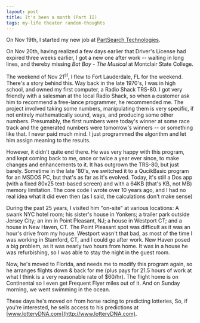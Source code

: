 ```yaml
---
layout: post
title: It's been a month (Part II)
tags: my-life theater random-thoughts
---
```

On Nov 19th, I started my new job at [PartSearch Technologies](http://www.partsearch.com).

On Nov 20th, having realized a few days earlier that Driver's License had expired three weeks earlier, I got a new one after work -- waiting in long lines, and thereby missing *Bat Boy - The Musical* at Montclair State College.

The weekend of Nov 21<sup>st</sup>, I flew to Fort Lauderdale, FL for the weekend.  There's a story behind this.  Way back in the late 1970's, I was in high school, and owned my first computer, a Radio Shack TRS-80.  I got very friendly with a salesman at the local Radio Shack, so when a customer ask him to recommend a free-lance programmer, he recommended me.  The project involved taking some numbers, manipulating them is very specific, if not entirely mathematically sound, ways, and producing some other numbers.  Presumably, the first numbers were today's winner at some race track and the generated numbers were tomorrow's winners -- or something like that.  I never paid much mind.  I just programmed the algorithm and let him assign meaning to the results.

However, it didn't quite end there.  He was very happy with this program, and kept coming back to me, once or twice a year ever since, to make changes and enhancements to it.  It has outgrown the TRS-80, but just barely.  Sometime in the late '80's, we switched it to a QucikBasic program for an MSDOS PC, but that's as far as it's evolved.  Today, it's still a Dos app (with a fixed 80x25 text-based screen) and with a 64KB (that's KB, not MB) memory limitation.  The core code I wrote over 10 years ago, and I had no real idea what it did even then (as I said, the calculations don't make sense)

During the past 25 years, I visited him "on-site" at various locations: A swank NYC hotel room; his sister's house in Yonkers; a trailer park outside Jersey City; an inn in Point Pleasant, NJ; a house in Westport CT; and a house in New Haven, CT.   The Point Pleasant spot was difficult as it was an hour's drive from my house.  Westport wasn't that bad, as most of the time I was working in Stamford, CT, and I could go after work.  New Haven posed a big problem, as it was nearly two hours from home.  It was in a house he was refurbishing, so I was able to stay the night in the guest room.

Now, he's moved to Florida, and needs me to modify this program again, so he arranges flights down &amp; back for me (plus pays for 21.5 hours of work at what I think is a very reasonable rate of $60/hr).  The flight home is on Continental so I even get Frequent Flyer miles out of it.   And on Sunday morning,  we went swimming in the ocean.

These days he's moved on from horse racing to predicting lotteries, So, if you're interested, he sells access to his predictions at [www.lotteryDNA.com](http://www.lotteryDNA.com).
